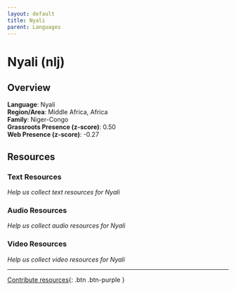 ```yaml
---
layout: default
title: Nyali
parent: Languages
---
```


# Nyali (nlj)

## Overview

**Language**: Nyali  
**Region/Area**: Middle Africa, Africa  
**Family**: Niger-Congo  
**Grassroots Presence (z-score)**: 0.50  
**Web Presence (z-score)**: -0.27  

## Resources

### Text Resources
*Help us collect text resources for Nyali*

### Audio Resources
*Help us collect audio resources for Nyali*

### Video Resources
*Help us collect video resources for Nyali*

---

[Contribute resources](https://forms.office.com/e/1SfLJx3u1r){: .btn .btn-purple }
